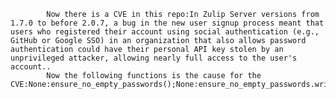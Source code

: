 
            Now there is a CVE in this repo:In Zulip Server versions from 1.7.0 to before 2.0.7, a bug in the new user signup process meant that users who registered their account using social authentication (e.g., GitHub or Google SSO) in an organization that also allows password authentication could have their personal API key stolen by an unprivileged attacker, allowing nearly full access to the user's account..
            Now the following functions is the cause for the CVE:None:ensure_no_empty_passwords();None:ensure_no_empty_passwords.write_realm_audit_log_entry();None:reset_user_api_key();zerver/views/registration.py:accounts_register();zerver/views/registration.py:accounts_register();zerver/tests/test_auth_backends.py:test_email_auth_backend_empty_password();
            